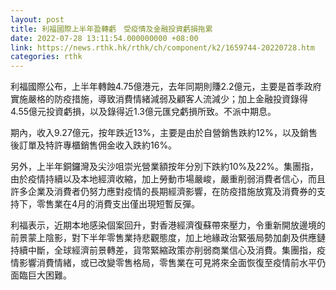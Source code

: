 ```yaml
---
layout: post
title: 利福國際上半年盈轉虧　受疫情及金融投資虧損拖累
date: 2022-07-28 13:11:54.000000000 +08:00
link: https://news.rthk.hk/rthk/ch/component/k2/1659744-20220728.htm
categories: rthk
---
```


利福國際公布，上半年轉蝕4.75億港元，去年同期則賺2.2億元，主要是首季政府實施嚴格的防疫措施，導致消費情緒減弱及顧客人流減少；加上金融投資錄得4.55億元投資虧損，以及錄得近1.3億元匯兌虧損所致。不派中期息。

期內，收入9.27億元，按年跌近13%，主要是由於自營銷售跌約12%，以及銷售後訂單及特許專櫃銷售佣金收入跌約16%。

另外，上半年銅鑼灣及尖沙咀崇光營業額按年分別下跌約10%及22%。集團指，由於疫情持續以及本地經濟收縮，加上勞動市場嚴峻，嚴重削弱消費者信心，而且許多企業及消費者仍努力應對疫情的長期經濟影響，在防疫措施放寬及消費券的支持下，零售業在4月的消費支出僅出現短暫反彈。

利福表示，近期本地感染個案回升，對香港經濟復蘇帶來壓力，令重新開放邊境的前景蒙上陰影，對下半年零售業持悲觀態度，加上地緣政治緊張局勢加劇及供應鏈持續中斷，全球經濟前景轉差，貨幣緊縮政策亦削弱商業信心及消費。集團指，疫情影響消費情緒，或已改變零售格局，零售業在可見將來全面恢復至疫情前水平仍面臨巨大困難。
